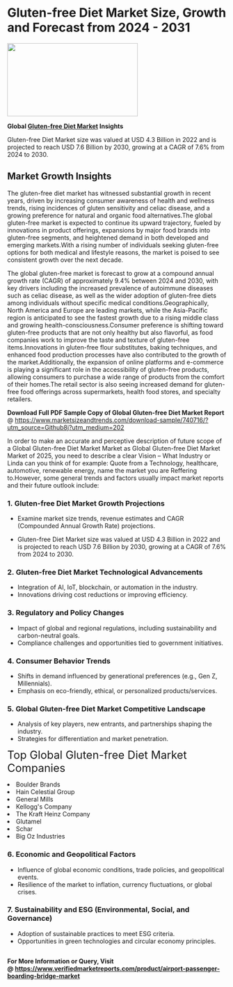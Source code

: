<H1>Gluten-free Diet Market Size, Growth and Forecast from 2024 - 2031</H1><img class="aligncenter size-medium wp-image-584254" src="https://thirdeyenews.in/wp-content/uploads/2024/09/Global-Market-Research-300x168.jpeg" alt="" width="300" height="168" /><p><strong>Global&nbsp;<a href="https://www.marketsizeandtrends.com/download-sample/740716/?utm_source=Github8j?utm_medium=202">Gluten-free Diet Market</a> Insights</strong></p><p>Gluten-free Diet Market size was valued at USD 4.3 Billion in 2022 and is projected to reach USD 7.6 Billion by 2030, growing at a CAGR of 7.6% from 2024 to 2030.</p><p><h2>Market Growth Insights</h2> <p>The gluten-free diet market has witnessed substantial growth in recent years, driven by increasing consumer awareness of health and wellness trends, rising incidences of gluten sensitivity and celiac disease, and a growing preference for natural and organic food alternatives.The global gluten-free market is expected to continue its upward trajectory, fueled by innovations in product offerings, expansions by major food brands into gluten-free segments, and heightened demand in both developed and emerging markets.With a rising number of individuals seeking gluten-free options for both medical and lifestyle reasons, the market is poised to see consistent growth over the next decade.</p> <p>The global gluten-free market is forecast to grow at a compound annual growth rate (CAGR) of approximately 9.4% between 2024 and 2030, with key drivers including the increased prevalence of autoimmune diseases such as celiac disease, as well as the wider adoption of gluten-free diets among individuals without specific medical conditions.Geographically, North America and Europe are leading markets, while the Asia-Pacific region is anticipated to see the fastest growth due to a rising middle class and growing health-consciousness.Consumer preference is shifting toward gluten-free products that are not only healthy but also flavorful, as food companies work to improve the taste and texture of gluten-free items.Innovations in gluten-free flour substitutes, baking techniques, and enhanced food production processes have also contributed to the growth of the market.Additionally, the expansion of online platforms and e-commerce is playing a significant role in the accessibility of gluten-free products, allowing consumers to purchase a wide range of products from the comfort of their homes.The retail sector is also seeing increased demand for gluten-free food offerings across supermarkets, health food stores, and specialty retailers.</p> <p><span class=""><strong>Download Full PDF Sample Copy of Global Gluten-free Diet Market Report</strong> @ <a href="https://www.marketsizeandtrends.com/download-sample/740716/?utm_source=Github8j?utm_medium=202" target="_blank">https://www.marketsizeandtrends.com/download-sample/740716/?utm_source=Github8j?utm_medium=202</a></span></p><p>In order to make an accurate and perceptive description of future scope of a Global&nbsp;Gluten-free Diet Market Market as Global&nbsp;Gluten-free Diet Market Market of 2025, you need to describe a clear Vision &ndash; What Industry or Linda can you think of for example: Quote from a Technology, healthcare, automotive, renewable energy, name the market you are Reffering to.However, some general trends and factors usually impact market reports and their future outlook include:</p><h3>1.&nbsp;<strong>Gluten-free Diet Market Growth Projections</strong></h3><ul><li>Examine market size trends, revenue estimates and CAGR (Compounded Annual Growth Rate) projections.</li><li><p>Gluten-free Diet Market size was valued at USD 4.3 Billion in 2022 and is projected to reach USD 7.6 Billion by 2030, growing at a CAGR of 7.6% from 2024 to 2030.</p></li></ul><h3>2.&nbsp;<strong>Gluten-free Diet Market Technological Advancements</strong></h3><ul><li>Integration of AI, IoT, blockchain, or automation in the industry.</li><li>Innovations driving cost reductions or improving efficiency.</li></ul><h3>3.&nbsp;<strong>Regulatory and Policy Changes</strong></h3><ul><li>Impact of global and regional regulations, including sustainability and carbon-neutral goals.</li><li>Compliance challenges and opportunities tied to government initiatives.</li></ul><h3>4.&nbsp;<strong>Consumer Behavior Trends</strong></h3><ul><li>Shifts in demand influenced by generational preferences (e.g., Gen Z, Millennials).</li><li>Emphasis on eco-friendly, ethical, or personalized products/services.</li></ul><h3>5.&nbsp;<strong>Global Gluten-free Diet Market Competitive Landscape</strong></h3><ul><li>Analysis of key players, new entrants, and partnerships shaping the industry.</li><li>Strategies for differentiation and market penetration.</li></ul><p data-pm-slice="1 1 []"><span style="color: inherit; font-family: inherit; font-size: 25px;">Top Global Gluten-free Diet Market Companies</span></p><div class="" data-test-id=""><p><li>Boulder Brands</li><li> Hain Celestial Group</li><li> General Mills</li><li> Kellogg's Company</li><li> The Kraft Heinz Company</li><li> Glutamel</li><li> Schar</li><li> Big Oz Industries</li></p></div><h3>6.&nbsp;<strong>Economic and Geopolitical Factors</strong></h3><ul><li>Influence of global economic conditions, trade policies, and geopolitical events.</li><li>Resilience of the market to inflation, currency fluctuations, or global crises.</li></ul><h3>7.&nbsp;<strong>Sustainability and ESG (Environmental, Social, and Governance)</strong></h3><ul><li>Adoption of sustainable practices to meet ESG criteria.</li><li>Opportunities in green technologies and circular economy principles.</li></ul><h2><strong style="font-size: 14px;">For More Information or Query, Visit @&nbsp;</strong><a style="background-color: #ffffff; font-size: 14px;" href="https://www.marketsizeandtrends.com/report/gluten-free-diet-market/" target="_blank">https://www.verifiedmarketreports.com/product/airport-passenger-boarding-bridge-market</a></h2>